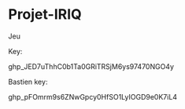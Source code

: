 # Projet-IRIQ
Jeu

Key:

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

Bastien key:

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